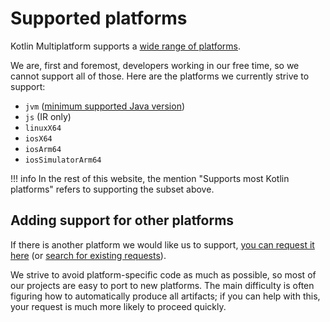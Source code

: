 # Supported platforms

Kotlin Multiplatform supports a [wide range of platforms](https://www.jetbrains.com/help/kotlin-multiplatform-dev/supported-platforms.html).

We are, first and foremost, developers working in our free time, so we cannot support all of those.
Here are the platforms we currently strive to support:

- `jvm` ([minimum supported Java version](https://gitlab.com/opensavvy/automation/gradle-conventions/-/blob/main/versions/src/main/kotlin/Versions.kt))
- `js` (IR only)
- `linuxX64`
- `iosX64`
- `iosArm64`
- `iosSimulatorArm64`

!!! info
    In the rest of this website, the mention "Supports most Kotlin platforms" refers to supporting the subset above. 

## Adding support for other platforms

If there is another platform we would like us to support, [you can request it here](https://gitlab.com/opensavvy/playgrounds/gradle/-/issues/new) (or [search for existing requests](https://gitlab.com/opensavvy/playgrounds/gradle/-/issues/?sort=priority&state=all&label_name%5B%5D=platforms&first_page_size=20)).

We strive to avoid platform-specific code as much as possible, so most of our projects are easy to port to new platforms. The main difficulty is often figuring how to automatically produce all artifacts; if you can help with this, your request is much more likely to proceed quickly.
